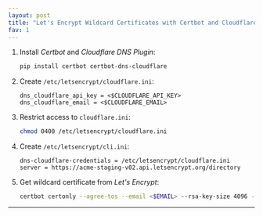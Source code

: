 ```yaml
---
layout: post
title: "Let's Encrypt Wildcard Certificates with Certbot and Cloudflare DNS"
fav: 1
---
```


1. Install *Certbot* and *Cloudflare DNS Plugin*:
   ```bash
   pip install certbot certbot-dns-cloudflare
   ```
2. Create `/etc/letsencrypt/cloudflare.ini`:
   ```
   dns_cloudflare_api_key = <$CLOUDFLARE_API_KEY>
   dns_cloudflare_email = <$CLOUDFLARE_EMAIL>
   ```
3. Restrict access to `cloudflare.ini`:
   ```bash
   chmod 0400 /etc/letsencrypt/cloudflare.ini
   ```
4. Create `/etc/letsencrypt/cli.ini`:
   ```
   dns-cloudflare-credentials = /etc/letsencrypt/cloudflare.ini
   server = https://acme-staging-v02.api.letsencrypt.org/directory
   ```
5. Get wildcard certificate from *Let's Encrypt*:
   ```bash
   certbot certonly --agree-tos --email <$EMAIL> --rsa-key-size 4096 --dns-cloudflare -d *.<$DOMAIN>
   ```

---
